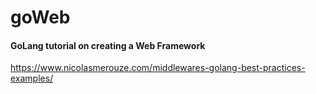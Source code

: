 # goWeb
#### GoLang tutorial on creating a Web Framework

https://www.nicolasmerouze.com/middlewares-golang-best-practices-examples/
